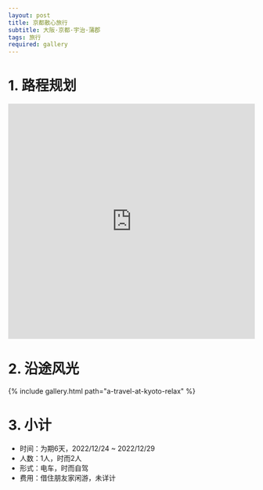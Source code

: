 ```yaml
---
layout: post
title: 京都散心旅行
subtitle: 大阪·京都·宇治·蒲郡
tags: 旅行
required: gallery
---
```


# 1. 路程规划

<iframe src="https://www.google.com/maps/embed?pb=!1m14!1m12!1m3!1d107168.55694447603!2d135.749296222452!3d34.987999116200434!2m3!1f0!2f0!3f0!3m2!1i1024!2i768!4f13.1!5e0!3m2!1szh-CN!2sjp!4v1672406403061!5m2!1szh-CN!2sjp" width="100%" height="480" style="border:0;" loading="lazy"></iframe>

# 2. 沿途风光

{% include gallery.html path="a-travel-at-kyoto-relax" %}

# 3. 小计

- 时间：为期6天，2022/12/24 ~ 2022/12/29
- 人数：1人，时而2人
- 形式：电车，时而自驾
- 费用：借住朋友家闲游，未详计

